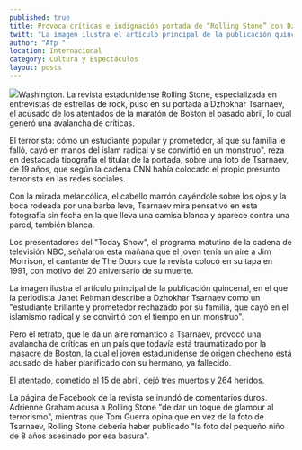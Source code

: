 ```yaml
---
published: true
title: Provoca críticas e indignación portada de “Rolling Stone” con Dzhokhar Tsarnaev
twitt: "La imagen ilustra el artículo principal de la publicación quincenal, en el que la periodista Janet Reitman describe a Dzhokhar Tsarnaev como un \"estudiante brillante y prometedor rechazado por su familia, que cayó en el islamismo radical y se convirtió con el tiempo en un monstruo\""
author: "Afp "
location: Internacional
category: Cultura y Espectáculos
layout: posts
---
```


![](http://i.imgur.com/s10GuYrm.jpg)Washington. La revista estadunidense Rolling Stone, especializada en entrevistas de estrellas de rock, puso en su portada a Dzhokhar Tsarnaev, el acusado de los atentados de la maratón de Boston el pasado abril, lo cual generó una avalancha de críticas.

El terrorista: cómo un estudiante popular y prometedor, al que su familia le falló, cayó en manos del islam radical y se convirtió en un monstruo", reza en destacada tipografía el titular de la portada, sobre una foto de Tsarnaev, de 19 años, que según la cadena CNN había colocado el propio presunto terrorista en las redes sociales.

Con la mirada melancólica, el cabello marrón cayéndole sobre los ojos y la boca rodeada por una barba leve, Tsarnaev mira pensativo en esta fotografía sin fecha en la que lleva una camisa blanca y aparece contra una pared, también blanca.

Los presentadores del "Today Show", el programa matutino de la cadena de televisión NBC, señalaron esta mañana que el joven tenía un aire a Jim Morrison, el cantante de The Doors que la revista colocó en su tapa en 1991, con motivo del 20 aniversario de su muerte.

La imagen ilustra el artículo principal de la publicación quincenal, en el que la periodista Janet Reitman describe a Dzhokhar Tsarnaev como un "estudiante brillante y prometedor rechazado por su familia, que cayó en el islamismo radical y se convirtió con el tiempo en un monstruo".

Pero el retrato, que le da un aire romántico a Tsarnaev, provocó una avalancha de críticas en un país que todavía está traumatizado por la masacre de Boston, la cual el joven estadunidense de origen checheno está acusado de haber planificado con su hermano, ya fallecido.

El atentado, cometido el 15 de abril, dejó tres muertos y 264 heridos.

La página de Facebook de la revista se inundó de comentarios duros. Adrienne Graham acusa a Rolling Stone "de dar un toque de glamour al terrorismo", mientras que Tom Guerra opina que en vez de la foto de Tsarnaev, Rolling Stone debería haber publicado "la foto del pequeño niño de 8 años asesinado por esa basura".
